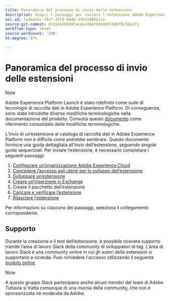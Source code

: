 ```yaml
---
title: Panoramica del processo di invio delle estensioni
description: Scopri i passaggi per inviare l’estensione Adobe Experience Platform dallo sviluppo al rilascio.
exl-id: 7a30ae5c-f9c7-45f9-b648-3fb31006b1ce
source-git-commit: dc81da58594fac4ce304f9d030f2106f0c3de271
workflow-type: tm+mt
source-wordcount: '230'
ht-degree: 87%

---
```


# Panoramica del processo di invio delle estensioni

>[!NOTE]
>
>Adobe Experience Platform Launch è stato ridefinito come suite di tecnologie di raccolta dati in Adobe Experience Platform. Di conseguenza, sono state introdotte diverse modifiche terminologiche nella documentazione del prodotto. Consulta questo [documento](../../term-updates.md) come riferimento consolidato delle modifiche terminologiche.

L’invio di un’estensione al catalogo di raccolta dati in Adobe Experience Platform non è difficile come potrebbe sembrare. Questo documento fornisce una guida dettagliata all’invio dell’estensione, seguendo singole guide sequenziali. Per inviare l’estensione, è necessario completare i seguenti passaggi:

1. [Configurare un’organizzazione Adobe Experience Cloud](./setup.md)
1. [Concedere l’accesso agli utenti per lo sviluppo dell’estensione](./access.md)
1. [Sviluppare un’estensione](./develop.md)
1. [Creare un’inserzione in Exchange](./create-listing.md)
1. Creare il pacchetto dell’estensione
1. [Caricare e verificare l’estensione](./upload-and-test.md)
1. [Rilasciare l’estensione](./release.md)

Per informazioni su ciascuno dei passaggi, seleziona il collegamento corrispondente.

## Supporto

Durante la creazione e il test dell’estensione, è possibile ricevere supporto tramite l’area di lavoro Slack della community di sviluppatori di tag. L’area di lavoro Slack è una community online in cui gli autori delle estensioni si supportano a vicenda. Puoi richiedere l&#39;accesso utilizzando il seguente [modulo online](https://docs.google.com/forms/d/e/1FAIpQLScq1m63YkDrRpvPLhzUqtfoleWiDDTTXZsSivIXRfFdlSMzpQ/viewform).

>[!NOTE]
>
>A questo gruppo Slack partecipano anche alcuni membri del team di Adobe. Tuttavia si tratta comunque di una risorsa della community, che non è sponsorizzata né moderata da Adobe.
